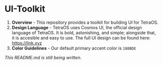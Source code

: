 # UI-Toolkit
1. **Overview** - This repository provides a toolkit for building UI for TetraOS.
2. **Design Language** - TetraOS uses Cosmos UI, the official design language of TetraOS. It is bold, astonishing, and simple; alongside that, it is accesible and easy to use. The full UI design can be found here: https://link.xyz
3. **Color Guidelines** - Our default primary accent color is `188BDE`

*This README.md is still being written.*

